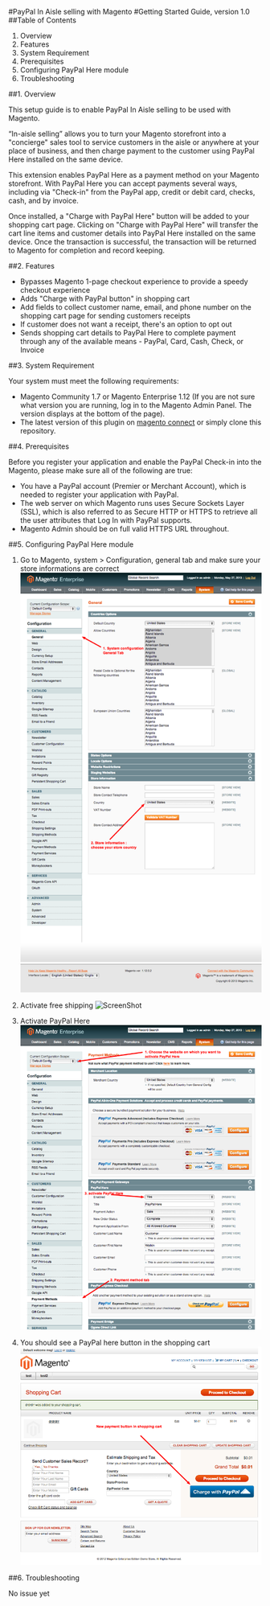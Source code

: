 #PayPal In Aisle selling with Magento
#Getting Started Guide, version 1.0
##Table of Contents

1. Overview
2. Features
3. System Requirement
4. Prerequisites
5. Configuring PayPal Here module
6. Troubleshooting
 
##1. Overview

This setup guide is to enable PayPal In Aisle selling to be used with Magento.

“In-aisle selling” allows you to turn your Magento storefront into a "concierge" sales tool to service customers in the aisle or anywhere at your place of business, and then charge payment to the customer using PayPal Here installed on the same device.

This extension enables PayPal Here as a payment method on your Magento storefront. With PayPal Here you can accept payments several ways, including via "Check-in" from the PayPal app, credit or debit card, checks, cash, and by invoice.

Once installed, a "Charge with PayPal Here" button will be added to your shopping cart page. Clicking on "Charge with PayPal Here" will transfer the cart line items and customer details into PayPal Here installed on the same device. Once the transaction is successful, the transaction will be returned to Magento for completion and record keeping.

##2. Features

- Bypasses Magento 1-page checkout experience to provide a speedy checkout experience
- Adds "Charge with PayPal button" in shopping cart
- Add fields to collect customer name, email, and phone number on the shopping cart page for sending customers receipts
- If customer does not want a receipt, there's an option to opt out
- Sends shopping cart details to PayPal Here to complete payment through any of the available means - PayPal, Card, Cash, Check, or Invoice

##3. System Requirement

Your system must meet the following requirements:

* Magento Community 1.7 or Magento Enterprise 1.12 (If you are not sure what version you are running, log in to the Magento Admin Panel. The version displays at the bottom of the page).
* The latest version of this plugin on [magento connect](http://www.magentocommerce.com/magento-connect/catalog/product/view/id/17221/s/paypal-in-aisle-selling-6567/) or simply clone this repository.


##4. Prerequisites

Before you register your application and enable the PayPal Check-in into the Magento, please make sure all of the following are true:

* You have a PayPal account (Premier or Merchant Account), which is needed to register your application with PayPal.
* The web server on which Magento runs uses Secure Sockets Layer (SSL), which is also referred to as Secure HTTP or HTTPS to retrieve all the user attributes that Log In with PayPal supports.
* Magento Admin should be on full valid HTTPS URL throughout.

##5. Configuring PayPal Here module

1. Go to Magento, system > Configuration, general tab and make sure your store informations are correct
![ScreenShot](readmeimages/InAisleSelling_conf_01.png)

2. Activate free shipping
![ScreenShot](readmeimages/InAisleSelling_conf_02.png)

3. Activate PayPal Here
![ScreenShot](readmeimages/InAisleSelling_conf_03.png)

4. You should see a PayPal here button in the shopping cart
![ScreenShot](readmeimages/InAisleSelling_conf_04.png)

##6. Troubleshooting

No issue yet